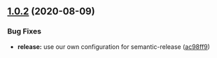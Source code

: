 ## [1.0.2](https://github.com/felipecassiors/megatar/compare/v1.0.1...v1.0.2) (2020-08-09)


### Bug Fixes

* **release:** use our own configuration for semantic-release ([ac98ff9](https://github.com/felipecassiors/megatar/commit/ac98ff974eacc64e80518d28452871aba218f476))
